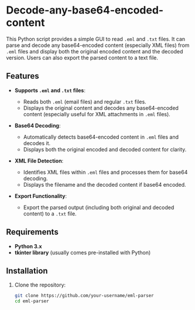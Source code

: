# Decode-any-base64-encoded-content


This Python script provides a simple GUI to read `.eml` and `.txt` files. It can parse and decode any base64-encoded content (especially XML files) from `.eml` files and display both the original encoded content and the decoded version. Users can also export the parsed content to a text file.

## Features

- **Supports `.eml` and `.txt` files**:
  - Reads both `.eml` (email files) and regular `.txt` files.
  - Displays the original content and decodes any base64-encoded content (especially useful for XML attachments in `.eml` files).
  
- **Base64 Decoding**:
  - Automatically detects base64-encoded content in `.eml` files and decodes it.
  - Displays both the original encoded and decoded content for clarity.

- **XML File Detection**:
  - Identifies XML files within `.eml` files and processes them for base64 decoding.
  - Displays the filename and the decoded content if base64 encoded.

- **Export Functionality**:
  - Export the parsed output (including both original and decoded content) to a `.txt` file.

## Requirements

- **Python 3.x**
- **tkinter library** (usually comes pre-installed with Python)

## Installation

1. Clone the repository:

   ```bash
   git clone https://github.com/your-username/eml-parser
   cd eml-parser

